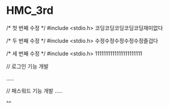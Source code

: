 # HMC_3rd

/* 첫 번째 수정 */
#include <stdio.h>
코딩코딩코딩코딩코딩재미없다

/* 두 번째 수정 */
#include <stdio.h>
수정수정수정수정수정즐겁다

/* 세 번째 수정 */
#include <stdio.h>
1111111111111111111111

// 로그인 기능 개발

.....

// 패스워드 기능 개발 .....

^^
